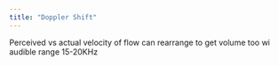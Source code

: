 ```yaml
---
title: "Doppler Shift"
---
```

Perceived vs actual velocity of flow
can rearrange to get volume too
wi audible range 15-20KHz

